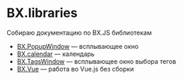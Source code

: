 # BX.libraries
Собираю документацию по BX.JS библиотекам

* [BX.PopupWindow](popup_window.md) — всплывающее окно
* [BX.calendar](calendar.md) — календарь
* [BX.TagsWindow](TAGS_WINDOW.md) — всплывающее окно выбора тегов
* [BX.Vue](vue.md) — работа во Vue.js без сборки
